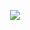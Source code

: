 <p align="center">
<a href="https://github.com/HyperNylium">
    <img src="https://github-stats-alpha.vercel.app/api?username=HyperNylium&cc=30363de&tc=37BCF6&ic=fff&bc=0000">
</a>
</p>